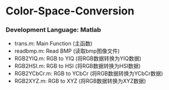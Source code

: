 # Color-Space-Conversion
   
### Development Language: Matlab  
   
* trans.m: Main Function (主函数)  
* readbmp.m: Read BMP (读取bmp图像文件)  
* RGB2YIQ.m: RGB to YIQ (将RGB数据转换为YIQ数据)  
* RGB2HSI.m: RGB to HSI (将RGB数据转换为HSI数据)  
* RGB2YCbCr.m: RGB to YCbCr (将RGB数据转换为YCbCr数据)  
* RGB2XYZ.m: RGB to XYZ (将RGB数据转换为XYZ数据)  
